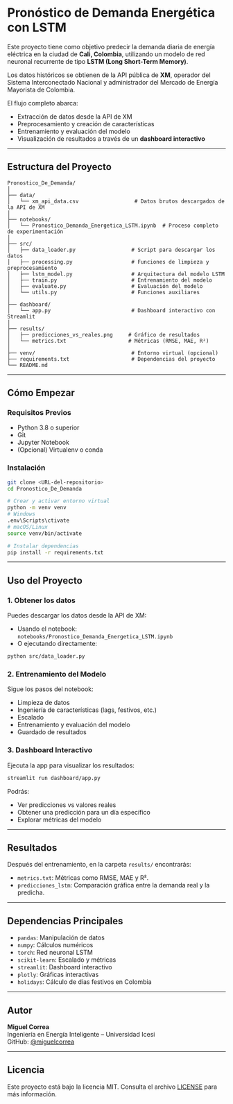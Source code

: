 # Pronóstico de Demanda Energética con LSTM

Este proyecto tiene como objetivo predecir la demanda diaria de energía eléctrica en la ciudad de **Cali, Colombia**, utilizando un modelo de red neuronal recurrente de tipo **LSTM (Long Short-Term Memory)**. 

Los datos históricos se obtienen de la API pública de **XM**, operador del Sistema Interconectado Nacional y administrador del Mercado de Energía Mayorista de Colombia.

El flujo completo abarca:

- Extracción de datos desde la API de XM
- Preprocesamiento y creación de características
- Entrenamiento y evaluación del modelo
- Visualización de resultados a través de un **dashboard interactivo**

---

## Estructura del Proyecto

```
Pronostico_De_Demanda/
│
├── data/
│   └── xm_api_data.csv                  # Datos brutos descargados de la API de XM
│
├── notebooks/
│   └── Pronostico_Demanda_Energetica_LSTM.ipynb  # Proceso completo de experimentación
│
├── src/
│   ├── data_loader.py                  # Script para descargar los datos
│   ├── processing.py                   # Funciones de limpieza y preprocesamiento
│   ├── lstm_model.py                   # Arquitectura del modelo LSTM
│   ├── train.py                        # Entrenamiento del modelo
│   ├── evaluate.py                     # Evaluación del modelo
│   └── utils.py                        # Funciones auxiliares
│
├── dashboard/
│   └── app.py                          # Dashboard interactivo con Streamlit
│
├── results/
│   ├── predicciones_vs_reales.png     # Gráfico de resultados
│   └── metrics.txt                    # Métricas (RMSE, MAE, R²)
│
├── venv/                               # Entorno virtual (opcional)
├── requirements.txt                    # Dependencias del proyecto
└── README.md
```

---

## Cómo Empezar

### Requisitos Previos

- Python 3.8 o superior
- Git
- Jupyter Notebook
- (Opcional) Virtualenv o conda

### Instalación

```bash
git clone <URL-del-repositorio>
cd Pronostico_De_Demanda

# Crear y activar entorno virtual
python -m venv venv
# Windows
.env\Scripts\ctivate
# macOS/Linux
source venv/bin/activate

# Instalar dependencias
pip install -r requirements.txt
```

---

## Uso del Proyecto

### 1. Obtener los datos

Puedes descargar los datos desde la API de XM:

- Usando el notebook: `notebooks/Pronostico_Demanda_Energetica_LSTM.ipynb`
- O ejecutando directamente:

```bash
python src/data_loader.py
```

### 2. Entrenamiento del Modelo

Sigue los pasos del notebook:

- Limpieza de datos
- Ingeniería de características (lags, festivos, etc.)
- Escalado
- Entrenamiento y evaluación del modelo
- Guardado de resultados

### 3. Dashboard Interactivo

Ejecuta la app para visualizar los resultados:

```bash
streamlit run dashboard/app.py
```

Podrás:

- Ver predicciones vs valores reales
- Obtener una predicción para un día específico
- Explorar métricas del modelo

---

## Resultados

Después del entrenamiento, en la carpeta `results/` encontrarás:

- `metrics.txt`: Métricas como RMSE, MAE y R².
- `predicciones_lstm`: Comparación gráfica entre la demanda real y la predicha.

---

## Dependencias Principales

- `pandas`: Manipulación de datos
- `numpy`: Cálculos numéricos
- `torch`: Red neuronal LSTM
- `scikit-learn`: Escalado y métricas
- `streamlit`: Dashboard interactivo
- `plotly`: Gráficas interactivas
- `holidays`: Cálculo de días festivos en Colombia

---

## Autor

**Miguel Correa**  
Ingeniería en Energía Inteligente – Universidad Icesi  
GitHub: [@miguelcorrea](https://github.com/miguelcorrea)

---

## Licencia

Este proyecto está bajo la licencia MIT. Consulta el archivo [LICENSE](LICENSE) para más información.
